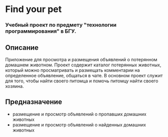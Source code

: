 # Find your pet
### Учебный проект по предмету "технологии программирования" в БГУ.

## Описание
Приложение для просмотра и размещения объявлений о потерянном домашнем животном. Проект содержит каталог потерянных животных, который можно просматривать и размещать комментарии на определенное объявление, общаться в чате. В основном проект служит для того, чтобы найти своего питомца и помочь питомцу найти своего хозяина.

## Предназначение
- размещение и просмотр объявлений о пропавших домашних животных
- размещение и просмотр объявлений о найденных домашних животных
